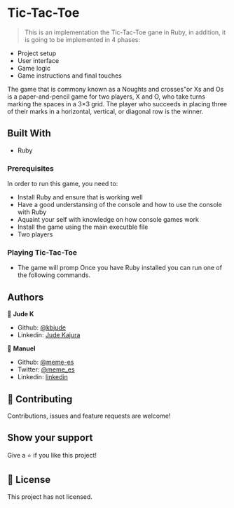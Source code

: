 # Tic-Tac-Toe
> This is an implementation the Tic-Tac-Toe gane in Ruby, in addition, it is going to be implemented in 4 phases:
- Project setup
- User interface
- Game logic
- Game instructions and final touches

The game that is commony known as a Noughts and crosses"or Xs and Os is a paper-and-pencil game for two players, X and O, who take turns marking the spaces in a 3×3 grid. The player who succeeds in placing three of their marks in a horizontal, vertical, or diagonal row is the winner.

## Built With

- Ruby

### Prerequisites

In order to run this game, you need to:
- Install Ruby and ensure that is working well
- Have a good understansing of the console and how to use the console with Ruby
- Aquaint your self with knowledge on how console games work
- Install the game using the main executble file
- Two players
### Playing Tic-Tac-Toe
- The game will promp
Once you have Ruby installed you can run one of the following commands.

## Authors

👤 **Jude K**

- Github: [@kbjude](https://github.com/kbjude)
- Linkedin: [Jude Kajura](www.linkedin.com/in/)

👤 **Manuel**

- Github: [@meme-es](https://github.com/meme-es)
- Twitter: [@meme_es](https://twitter.com/meme_es)
- Linkedin: [linkedin](https://www.linkedin.com/in/manuel-elias-b289a638/)

## 🤝 Contributing

Contributions, issues and feature requests are welcome!

## Show your support

Give a ⭐️ if you like this project!

## 📝 License

This project has not licensed.
